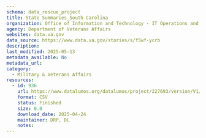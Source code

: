 ```yaml
---
schema: data_rescue_project 
title: State Summaries_South Carolina
organization: Office of Information and Technology - IT Operations and Services (ITOPS)
agency: Department of Veterans Affairs
websites: data.va.gov
data_source: https://www.data.va.gov/stories/s/f5wf-ycrb
description: 
last_modified: 2025-05-13
metadata_available: No
metadata_url: 
category:
  - Military & Veterans Affairs 
resources:
  - id: 936
    url: https://www.datalumos.org/datalumos/project/227693/version/V1/view
    format: CSV
    status: Finished
    size: 0.0
    download_date: 2025-04-24
    maintainer: DRP, DL
    notes: 
---
```

